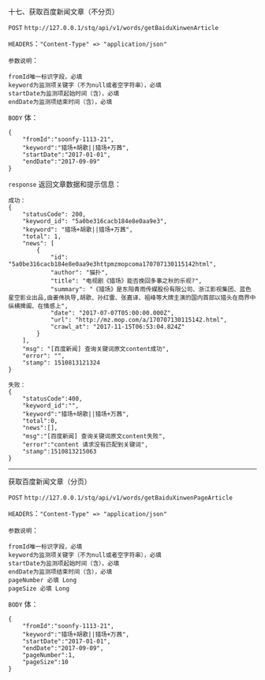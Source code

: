 十七、获取百度新闻文章（不分页）

`POST` `http://127.0.0.1/stq/api/v1/words/getBaiduXinwenArticle`

`HEADERS`：`"Content-Type" => "application/json"`

`参数说明`：

```
fromId唯一标识字段，必填
keyword为监测项关键字（不为null或者空字符串），必填
startDate为监测项起始时间（含），必填
endDate为监测项结束时间（含），必填
```

`BODY` 体：

```
{
    "fromId":"soonfy-1113-21",
    "keyword":"猎场+胡歌||猎场+万茜",
    "startDate":"2017-01-01",
    "endDate":"2017-09-09"
}
```

`response` 返回文章数据和提示信息：

```
成功：
{
    "statusCode": 200,
    "keyword_id": "5a0be316cacb184e8e0aa9e3",
    "keyword": "猎场+胡歌||猎场+万茜",
    "total": 1,
    "news": [
        {
            "id": "5a0be316cacb184e8e0aa9e3httpmzmopcoma170707130115142html",
            "author": "猫扑",
            "title": "电视剧《猎场》能否挽回多事之秋的乐视?",
            "summary": "《猎场》是东阳青雨传媒股份有限公司、浙江影视集团、蓝色星空影业出品,由姜伟执导,胡歌、孙红雷、张嘉译、祖峰等大牌主演的国内首部以猎头在商界中纵横捭阖、在情感上",
            "date": "2017-07-07T05:00:00.000Z",
            "url": "http://mz.mop.com/a/170707130115142.html",
            "crawl_at": "2017-11-15T06:53:04.824Z"
        }
    ],
    "msg": "[百度新闻] 查询关键词原文content成功",
    "error": "",
    "stamp": 1510813121324
}

失败：
{
    "statusCode":400,
    "keyword_id":"",
    "keyword":"猎场+胡歌||猎场+万茜",
    "total":0,
    "news":[],
    "msg":"[百度新闻] 查询关键词原文content失败",
    "error":"content 请求没有匹配到关键词",
    "stamp":1510813215063
}
```

---

获取百度新闻文章（分页）

`POST` `http://127.0.0.1/stq/api/v1/words/getBaiduXinwenPageArticle`

`HEADERS`：`"Content-Type" => "application/json"`

`参数说明`：

```
fromId唯一标识字段，必填
keyword为监测项关键字（不为null或者空字符串），必填
startDate为监测项起始时间（含），必填
endDate为监测项结束时间（含），必填
pageNumber 必填 Long
pageSize 必填 Long

```

`BODY` 体：

```
{
    "fromId":"soonfy-1113-21",
    "keyword":"猎场+胡歌||猎场+万茜",
    "startDate":"2017-01-01",
    "endDate":"2017-09-09",
    "pageNumber":1,
    "pageSize":10
}
```



